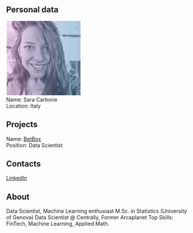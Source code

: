 ## Personal data
![sara carbone photo](photo/sara_carbone.png)  
Name:   Sara Carbone  
Location: Italy  
## Projects 
Name: [BetBox](../projects/betbox.md)  
Position: Data Scientist   
## Contacts
[LinkedIn](https://www.linkedin.com/in/saracarboneai/)      
## About
Data Scientist, Machine Learning enthusiast
M.Sc. in Statistics (University of Genova)
Data Scientist @ Centrally, Former Arcaplanet
Top Skills: FinTech, Machine Learning, Applied Math.
